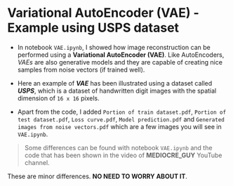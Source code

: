 # Variational AutoEncoder (VAE) - Example using USPS dataset

* In notebook `VAE.ipynb`, I showed how image reconstruction can be performed using a **Variational AutoEncoder (VAE)**. Like AutoEncoders, _VAEs_ are also generative models and they are capable of creating nice samples from noise vectors (if trained well).

* Here an example of _**VAE**_ has been illustrated using a dataset called _**USPS**_, which is a dataset of handwritten digit images with the spatial dimension of `16 x 16` pixels.
 
* Apart from the code, I added `Portion of train dataset.pdf`, `Portion of test dataset.pdf`, `Loss curve.pdf`, `Model prediction.pdf` and `Generated images from noise vectors.pdf` which are a few images you will see in `VAE.ipynb`.

> Some differences can be found with notebook `VAE.ipynb` and the code that has been shown in the video of __MEDIOCRE_GUY__ YouTube channel.

These are minor differences. __NO NEED TO WORRY ABOUT IT__.
